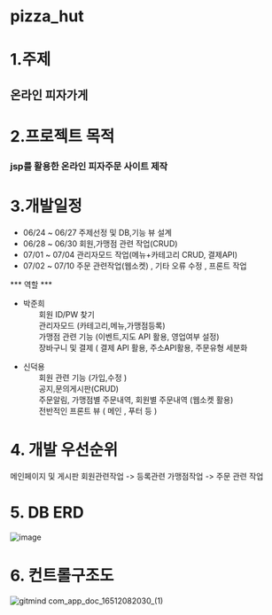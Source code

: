 # pizza_hut
# 1.주제  
## 온라인 피자가게 
# 2.프로젝트 목적
### jsp를 활용한 온라인 피자주문 사이트 제작  

# 3.개발일정

* 06/24 ~ 06/27 주제선정 및 DB,기능 뷰 설계
* 06/28 ~ 06/30 회원,가맹점 관련 작업(CRUD)
* 07/01 ~ 07/04 관리자모드 작업(메뉴+카테고리 CRUD, 결제API)
* 07/02 ~ 07/10 주문 관련작업(웹소켓) , 기타 오류 수정 , 프론트 작업


*** 역할 ***
* 박준희 </br>
  회원 ID/PW 찾기   
    관리자모드 (카테고리,메뉴,가맹점등록)   
    가맹점 관련 기능 (이벤트,지도 API 활용, 영업여부 설정)   
    장바구니 및 결제 ( 결제 API 활용, 주소API활용, 주문유형 세분화    


* 신덕용 </br>
  회원 관련 기능 (가입,수정 )  
    공지,문의게시판(CRUD)  
    주문알림, 가맹점별 주문내역, 회원별 주문내역 (웹소켓 활용)  
    전반적인 프론트 뷰 ( 메인 , 푸터 등 )   
    
    


# 4. 개발 우선순위
메인페이지 및 게시판 회원관련작업 -> 등록관련 가맹점작업 ->  주문 관련 작업


# 5. DB ERD
![image](https://user-images.githubusercontent.com/100547825/181296705-fec4f5f0-dac9-4510-8201-3abd92c38ed2.png)

# 6. 컨트롤구조도
![gitmind com_app_doc_16512082030_(1)](https://user-images.githubusercontent.com/100547825/181296386-5a85c3eb-def5-439e-8663-d6b4099f64c1.png)

